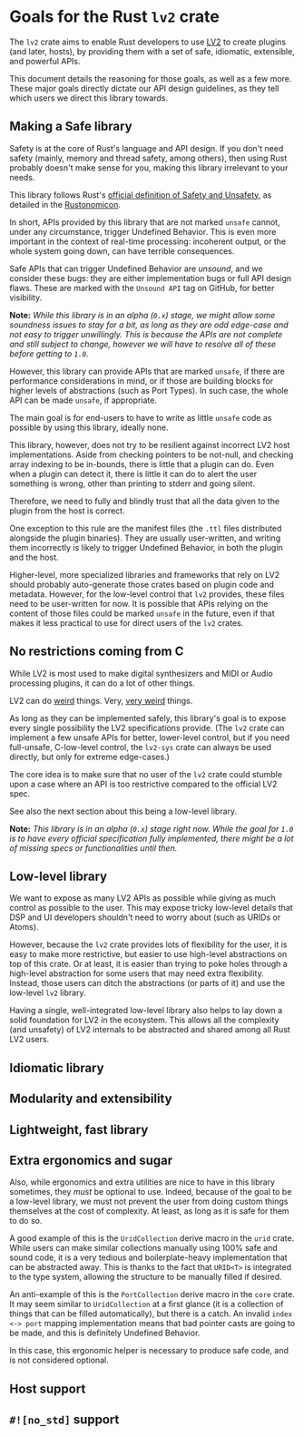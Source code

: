 # Goals for the Rust `lv2` crate

The `lv2` crate aims to enable Rust developers to use [LV2](https://lv2plug.in/) to create plugins
(and later, hosts), by providing them with a set of safe, idiomatic, extensible, and powerful APIs.

This document details the reasoning for those goals, as well as a few more. These major goals directly
dictate our API design guidelines, as they tell which users we direct this library towards.

## Making a Safe library

Safety is at the core of Rust's language and API design. If you don't need safety (mainly, memory and thread safety,
among others), then using Rust probably doesn't make sense for you, making this library irrelevant to your needs.

This library follows Rust's [official definition of Safety and Unsafety](https://doc.rust-lang.org/nomicon/meet-safe-and-unsafe.html),
as detailed in the [Rustonomicon](https://doc.rust-lang.org/nomicon/).

In short, APIs provided by this library that are not marked `unsafe` cannot, under any circumstance, trigger Undefined
Behavior. This is even more important in the context of real-time processing: incoherent output, or the whole system
going down, can have terrible consequences.

Safe APIs that can trigger Undefined Behavior are *unsound*, and we consider these bugs: they are either implementation
bugs or full API design flaws. These are marked with the `Unsound API` tag on GitHub, for better visibility.

**Note:** *While this library is in an alpha (`0.x`) stage, we might allow some soundness issues to stay for a bit, as
long as they are odd edge-case and not easy to trigger unwillingly. This is because the APIs are not complete
and still subject to change, however we will have to resolve all of these before getting to `1.0`.*

However, this library can provide APIs that are marked `unsafe`, if there are performance considerations in mind, or if
those are building blocks for higher levels of abstractions (such as Port Types). In such case, the whole API can be
made `unsafe`, if appropriate.

The main goal is for end-users to have to write as little `unsafe` code as possible by using this library, ideally none.

This library, however, does not try to be resilient against incorrect LV2 host implementations. Aside from checking
pointers to be not-null, and checking array indexing to be in-bounds, there is little that a plugin can do. Even when
a plugin can detect it, there is little it can do to alert the user something is wrong, other than printing to stderr
and going silent.

Therefore, we need to fully and blindly trust that all the data given to the plugin from the host is correct.

One exception to this rule are the manifest files (the `.ttl` files distributed alongside the plugin binaries). They
are usually user-written, and writing them incorrectly is likely to trigger Undefined Behavior, in both the plugin and
the host.

Higher-level, more specialized libraries and frameworks that rely on LV2 should probably auto-generate those crates based on
plugin code and metadata. However, for the low-level control that `lv2` provides, these files need to be user-written
for now. It is possible that APIs relying on the content of those files could be marked `unsafe` in the future, even
if that makes it less practical to use for direct users of the `lv2` crates.

## No restrictions coming from C

While LV2 is most used to make digital synthesizers and MIDI or Audio processing plugins, it can do a lot of other
things.

LV2 can do [weird](https://lv2plug.in/ns/ext/morph) things. Very, [very weird](https://lv2plug.in/ns/ext/dynmanifest) things.

As long as they can be implemented safely, this library's goal is to expose every single possibility the LV2 specifications
provide. (The `lv2` crate can implement a few unsafe APIs for better, lower-level control, but if you need full-unsafe,
C-low-level control, the `lv2-sys` crate can always be used directly, but only for extreme edge-cases.)

The core idea is to make sure that no user of the `lv2` crate could stumble upon a case where an API is too restrictive
compared to the official LV2 spec.

See also the next section about this being a low-level library.

**Note:** *This library is in an alpha (`0.x`) stage right now. While the goal for `1.0` is to have every official
specification fully implemented, there might be a lot of missing specs or functionalities until then.*

## Low-level library

We want to expose as many LV2 APIs as possible while giving as much control as possible to the user. This may expose 
tricky low-level details that DSP and UI developers shouldn't need to worry about (such as URIDs or Atoms).

However, because the `lv2` crate provides lots of flexibility for the user, it is easy to make more restrictive,
but easier to use high-level abstractions on top of this crate. Or at least, it is easier than trying to poke holes
through a high-level abstraction for some users that may need extra flexibility. Instead, those users can ditch the
abstractions (or parts of it) and use the low-level `lv2` library.

Having a single, well-integrated low-level library also helps to lay down a solid foundation for LV2 in the ecosystem.
This allows all the complexity (and unsafety) of LV2 internals to be abstracted and shared among all Rust LV2 users.

## Idiomatic library
## Modularity and extensibility
## Lightweight, fast library

## Extra ergonomics and sugar
Also, while ergonomics and extra utilities are nice to have in this library sometimes, they *must* be optional to use.
Indeed, because of the goal to be a low-level library, we must not prevent the user from doing custom things themselves
at the cost of complexity. At least, as long as it is safe for them to do so.

A good example of this is the `UridCollection` derive macro in the `urid` crate. While users can make similar
collections manually using 100% safe and sound code, it is a very tedious and boilerplate-heavy implementation that
can be abstracted away. This is thanks to the fact that `URID<T>` is integrated to the type system, allowing the
structure to be manually filled if desired.

An anti-example of this is the `PortCollection` derive macro in the `core` crate. It may seem similar to
`UridCollection` at a first glance (it is a collection of things that can be filled automatically), but there is a
catch. An invalid `index <-> port` mapping implementation means that bad pointer casts are going to be made, and this
is definitely Undefined Behavior.

In this case, this ergonomic helper is necessary to produce safe code, and is not considered optional.

## Host support

## `#![no_std]` support

